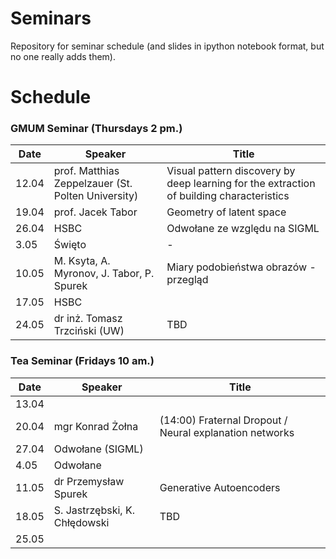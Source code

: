 # Seminars
Repository for seminar schedule (and slides in ipython notebook format, but no one really adds them).

# Schedule
### GMUM Seminar (Thursdays 2 pm.)
| Date  | Speaker                                            | Title                                                      |
|-------|----------------------------------------------------|----------------------------------------------------------- |
| 12.04 | prof. Matthias Zeppelzauer (St. Polten University) | Visual pattern discovery by deep learning for the extraction of building characteristics |
| 19.04 | prof. Jacek Tabor                                  | Geometry of latent space                                   |
| 26.04 | HSBC                                               | Odwołane ze względu na SIGML                               |
|  3.05 | Święto                                             | -                                                          |
| 10.05 | M. Ksyta, A. Myronov, J. Tabor, P. Spurek          | Miary podobieństwa obrazów - przegląd                      |
| 17.05 | HSBC                                               |                                                            |
| 24.05 | dr inż. Tomasz Trzciński (UW)                      | TBD                                                        |


### Tea Seminar (Fridays 10 am.)
| Date  | Speaker                                            | Title                                                      |
|-------|----------------------------------------------------|----------------------------------------------------------- |     
| 13.04 |                                                    |                                                            |
| 20.04 | mgr Konrad Żołna                                   | (14:00) Fraternal Dropout / Neural explanation networks    |
| 27.04 | Odwołane (SIGML)                                   |                                                            |
|  4.05 | Odwołane                                           |                                                            |
| 11.05 | dr Przemysław Spurek                               | Generative Autoencoders                                    |
| 18.05 | S. Jastrzębski, K. Chłędowski                      | TBD                                                        |
| 25.05 |                                                    |                                                            |

